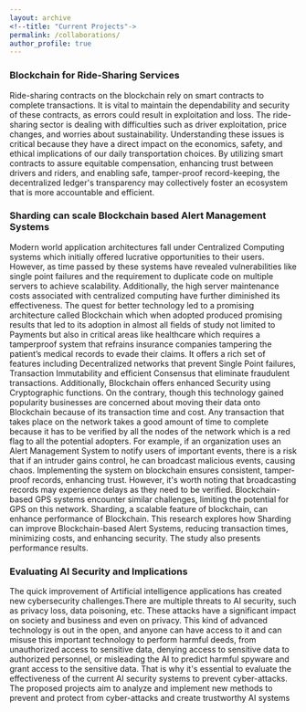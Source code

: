 ```yaml
---
layout: archive
<!--title: "Current Projects"->
permalink: /collaborations/
author_profile: true
---
```


### Blockchain for Ride-Sharing Services
Ride-sharing contracts on the blockchain rely on smart contracts to complete transactions. It is vital to maintain the dependability and security of these contracts, as errors could result in exploitation and loss. The ride-sharing sector is dealing with difficulties such as driver exploitation, price changes, and worries about sustainability. Understanding these issues is critical because they have a direct impact on the economics, safety, and ethical implications of our daily transportation choices. By utilizing smart contracts to assure equitable compensation, enhancing trust between drivers and riders, and enabling safe, tamper-proof record-keeping, the decentralized ledger's transparency may collectively foster an ecosystem that is more accountable and efficient.
  
### Sharding can scale Blockchain based Alert Management Systems
Modern world application architectures fall under Centralized Computing systems which initially offered lucrative opportunities to their users. However, as time passed by these systems have revealed vulnerabilities like single point failures and the requirement to duplicate code on multiple servers to achieve scalability. Additionally, the high server maintenance costs associated with centralized computing have further diminished its effectiveness. The quest for better technology led to a promising architecture called Blockchain which when adopted produced promising results that led to its adoption in almost all fields of study not limited to Payments but also in critical areas like healthcare which requires a tamperproof system that refrains insurance companies tampering the patient’s medical records to evade their claims. It offers a rich set of features including Decentralized networks that prevent Single Point failures, Transaction Immutability and efficient Consensus that eliminate fraudulent transactions. Additionally, Blockchain offers enhanced Security using Cryptographic functions. On the contrary, though this technology gained popularity businesses are concerned about moving their data onto Blockchain because of its transaction time and cost. Any transaction that takes place on the network takes a good amount of time to complete because it has to be verified by all the nodes of the network which is a red flag to all the potential adopters. For example, if an organization uses an Alert Management System to notify users of important events, there is a risk that if an intruder gains control, he can broadcast malicious events, causing chaos. Implementing the system on blockchain ensures consistent, tamper-proof records, enhancing trust. However, it's worth noting that broadcasting records may experience delays as they need to be verified. Blockchain-based GPS systems encounter similar challenges, limiting the potential for GPS on this network. Sharding, a scalable feature of blockchain, can enhance performance of Blockchain. This research explores how Sharding can improve Blockchain-based Alert Systems, reducing transaction times, minimizing costs, and enhancing security. The study also presents performance results. 

### Evaluating AI Security and Implications
The quick improvement of Artificial intelligence applications has created new cybersecurity challenges.There are multiple threats to AI security, such as privacy loss, data poisoning, etc. These attacks have a significant impact on society and business and even on privacy. This kind of advanced technology is out in the open, and anyone can have access to it and can misuse this important technology to perform harmful deeds, from unauthorized access to sensitive data, denying access to sensitive data to authorized personnel, or misleading the AI to predict harmful spyware and grant access to the sensitive data. That is why it's essential to evaluate the effectiveness of the current AI security systems to prevent cyber-attacks. The proposed projects aim to analyze and implement new methods to prevent and protect from cyber-attacks and create trustworthy AI systems
  




